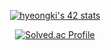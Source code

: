 <div align="center">

[![hyeongki's 42 stats](https://badge42.vercel.app/api/v2/cl485cdh9001609ldkczykijk/stats?cursusId=21&coalitionId=87)](https://github.com/JaeSeoKim/badge42)
  
[![Solved.ac Profile](http://mazassumnida.wtf/api/v2/generate_badge?boj=nobil2474)](https://solved.ac/nobil2474/)

</div>
<!--
**Sinryuji/Sinryuji** is a ✨ _special_ ✨ repository because its `README.md` (this file) appears on your GitHub profile.

Here are some ideas to get you started:

- 🔭 I’m currently working on ...
- 🌱 I’m currently learning ...
- 👯 I’m looking to collaborate on ...
- 🤔 I’m looking for help with ...
- 💬 Ask me about ...
- 📫 How to reach me: ...
- 😄 Pronoun
-->
